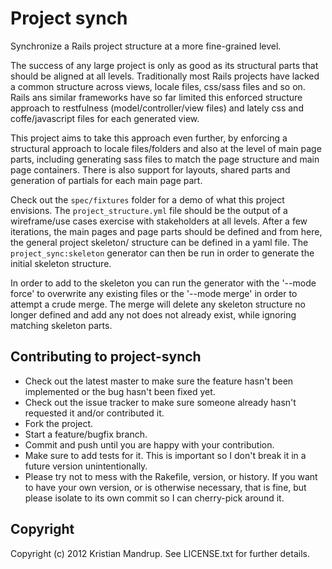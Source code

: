 # Project synch

Synchronize a Rails project structure at a more fine-grained level.

The success of any large project is only as good as its structural parts that should be aligned at all levels. Traditionally most Rails projects have lacked a common structure across views, locale files, css/sass files and so on. Rails ans similar frameworks have so far limited this enforced structure approach to restfulness (model/controller/view files) and lately css and coffe/javascript files for each generated view. 

This project aims to take this approach even further, by enforcing a structural approach to locale files/folders and also at the level of main page parts, including generating sass files to match the page structure and main page containers. There is also support for layouts, shared parts and generation of partials for each main page part.

Check out the `spec/fixtures` folder for a demo of what this project envisions.
The `project_structure.yml` file should be the output of a wireframe/use cases exercise with stakeholders at all levels. After a few iterations, the main pages and page parts should be defined and from here, the general project skeleton/ structure can be defined in a yaml file. The `project_sync:skeleton` generator can then be run in order to generate the initial skeleton structure.

In order to add to the skeleton you can run the generator with the '--mode force' to overwrite any existing files or the '--mode merge' in order to attempt a crude merge. The merge will delete any skeleton structure no longer defined and add any not does not already exist, while ignoring matching skeleton parts.


## Contributing to project-synch
 
* Check out the latest master to make sure the feature hasn't been implemented or the bug hasn't been fixed yet.
* Check out the issue tracker to make sure someone already hasn't requested it and/or contributed it.
* Fork the project.
* Start a feature/bugfix branch.
* Commit and push until you are happy with your contribution.
* Make sure to add tests for it. This is important so I don't break it in a future version unintentionally.
* Please try not to mess with the Rakefile, version, or history. If you want to have your own version, or is otherwise necessary, that is fine, but please isolate to its own commit so I can cherry-pick around it.

## Copyright

Copyright (c) 2012 Kristian Mandrup. See LICENSE.txt for
further details.

